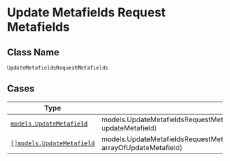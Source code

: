 
# Update Metafields Request Metafields

## Class Name

`UpdateMetafieldsRequestMetafields`

## Cases

| Type | Factory Method |
|  --- | --- |
| [`models.UpdateMetafield`](../../../doc/models/update-metafield.md) | models.UpdateMetafieldsRequestMetafieldsContainer.FromUpdateMetafield(models.UpdateMetafield updateMetafield) |
| [`[]models.UpdateMetafield`](../../../doc/models/update-metafield.md) | models.UpdateMetafieldsRequestMetafieldsContainer.FromArrayOfUpdateMetafield([]models.UpdateMetafield arrayOfUpdateMetafield) |

